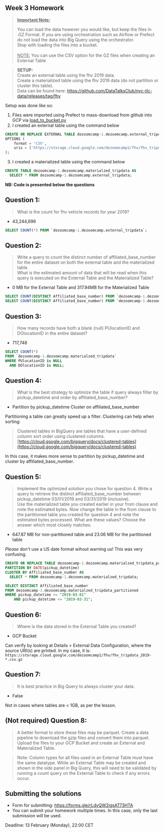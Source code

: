 ## Week 3 Homework
><b><u>Important Note:</b></u> <p>You can load the data however you would like, but keep the files in .GZ Format. 
>If you are using orchestration such as Airflow or Prefect do not load the data into Big Query using the orchestrator.</br> 
Stop with loading the files into a bucket. </br></br>
><u>NOTE:</u> You can use the CSV option for the GZ files when creating an External Table</br>

><b>SETUP:</b></br>
>Create an external table using the fhv 2019 data. </br>
>Create a materialized table using the fhv 2019 data (do not partition or cluster this table). </br>
>Data can be found here: https://github.com/DataTalksClub/nyc-tlc-data/releases/tag/fhv </p>

Setup was done like so:
1. Files were imported using Prefect to mass-download from github into GCP via [load_to_bucket.py](load_to_bucket.py)
2. I created an external table using the command below
```sql
CREATE OR REPLACE EXTERNAL TABLE dezoomcamp-1.dezoomcamp.external_tripdata
OPTIONS (
    format = 'CSV',
    uris = ['https://storage.cloud.google.com/dezoomcamp1/fhv/fhv_tripdata_2019-*.csv.gz']
);
```
3. I created a materialized table using the command below
```sql
CREATE TABLE dezoomcamp-1.dezoomcamp.materialzed_tripdata AS 
  SELECT * FROM dezoomcamp-1.dezoomcamp.external_tripdata;
```

**NB: Code is presented below the questions**

## Question 1:
>What is the count for fhv vehicle records for year 2019?

- 43,244,696

```sql
SELECT COUNT(*) FROM `dezoomcamp-1.dezoomcamp.external_tripdata`;
```

## Question 2:
>Write a query to count the distinct number of affiliated_base_number for the entire dataset on both the external table and the materialized table.</br> 
>What is the estimated amount of data that will be read when this query is executed on the External Table and the Materialized Table?

- 0 MB for the External Table and 317.94MB for the Materialized Table 

```sql
SELECT COUNT(DISTINCT Affiliated_base_number) FROM `dezoomcamp-1.dezoomcamp.materialzed_tripdata`;
SELECT COUNT(DISTINCT Affiliated_base_number) FROM `dezoomcamp-1.dezoomcamp.external_tripdata`;
```


## Question 3:
>How many records have both a blank (null) PUlocationID and DOlocationID in the entire dataset?
- 717,748

```sql
SELECT COUNT(*) 
FROM `dezoomcamp-1.dezoomcamp.materialzed_tripdata`
WHERE PUlocationID is NULL
  AND DOlocationID is NULL;
```

## Question 4:
>What is the best strategy to optimize the table if query always filter by pickup_datetime and order by affiliated_base_number?
- Partition by pickup_datetime Cluster on affiliated_base_number

Partitioning a table can greatly speed up a filter. Clustering can help when sorting:
>Clustered tables in BigQuery are tables that have a user-defined column sort order using clustered columns.
[https://cloud.google.com/bigquery/docs/clustered-tables](https://cloud.google.com/bigquery/docs/clustered-tables)

In this case, it makes more sense to partition by pickup_datetime and cluster by affiliated_base_number.

## Question 5:
>Implement the optimized solution you chose for question 4. Write a query to retrieve the distinct affiliated_base_number between pickup_datetime 03/01/2019 and 03/31/2019 (inclusive).</br> 
>Use the materialized table you created earlier in your from clause and note the estimated bytes. Now change the table in the from clause to the partitioned table you created for question 4 and note the estimated bytes processed. What are these values? Choose the answer which most closely matches.
- 647.87 MB for non-partitioned table and 23.06 MB for the partitioned table

*Please* don't use a US date format wihout warning us! This was very confusing.

```sql
CREATE OR REPLACE TABLE dezoomcamp-1.dezoomcamp.materialzed_tripdata_partitioned
PARTITION BY DATE(pickup_datetime)
CLUSTER BY Affiliated_base_number AS
  SELECT * FROM dezoomcamp-1.dezoomcamp.materialzed_tripdata;

SELECT DISTINCT Affiliated_base_number
FROM dezoomcamp-1.dezoomcamp.materialzed_tripdata_partitioned
WHERE pickup_datetime >= "2019-03-01"
    AND pickup_datetime <= "2019-03-31";
```

## Question 6: 
>Where is the data stored in the External Table you created?

- GCP Bucket

Can verify by looking at Details > External Data Configuration, where the source URI(s) are printed. In my case, it is: `https://storage.cloud.google.com/dezoomcamp1/fhv/fhv_tripdata_2019-*.csv.gz`

## Question 7:
>It is best practice in Big Query to always cluster your data:
- False

Not in cases where tables are < 1GB, as per the lesson.

## (Not required) Question 8:
>A better format to store these files may be parquet. Create a data pipeline to download the gzip files and convert them into parquet. Upload the files to your GCP Bucket and create an External and Materialized Table. 


>Note: Column types for all files used in an External Table must have the same datatype. While an External Table may be created and shown in the side panel in Big Query, this will need to be validated by running a count query on the External Table to check if any errors occur. 
 
## Submitting the solutions

* Form for submitting: https://forms.gle/rLdvQW2igsAT73HTA
* You can submit your homework multiple times. In this case, only the last submission will be used. 

Deadline: 13 February (Monday), 22:00 CET
